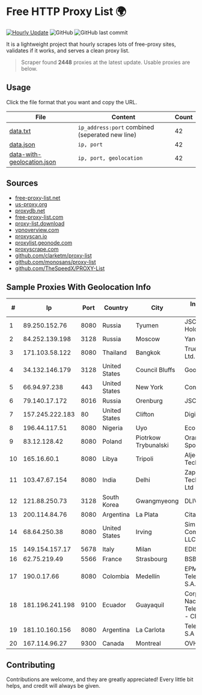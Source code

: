 
# Free HTTP Proxy List 🌍

[![Hourly Update](https://github.com/mertguvencli/http-proxy-list/actions/workflows/main.yml/badge.svg?branch=main)](https://github.com/mertguvencli/http-proxy-list/actions/workflows/main.yml)
![GitHub](https://img.shields.io/github/license/mertguvencli/http-proxy-list)
![GitHub last commit](https://img.shields.io/github/last-commit/mertguvencli/http-proxy-list)

It is a lightweight project that hourly scrapes lots of free-proxy sites, validates if it works, and serves a clean proxy list.


> Scraper found **2448** proxies at the latest update. Usable proxies are below.

## Usage

Click the file format that you want and copy the URL.


|File|Content|Count|
|----|-------|-----|
|[data.txt](https://raw.githubusercontent.com/mertguvencli/http-proxy-list/main/proxy-list/data.txt)|`ip_address:port` combined (seperated new line)|42|
|[data.json](https://raw.githubusercontent.com/mertguvencli/http-proxy-list/main/proxy-list/data.json)|`ip, port`|42|
|[data-with-geolocation.json](https://raw.githubusercontent.com/mertguvencli/http-proxy-list/main/proxy-list/data-with-geolocation.json)|`ip, port, geolocation`|42|

## Sources

* [free-proxy-list.net](https://free-proxy-list.net)
* [us-proxy.org](https://www.us-proxy.org)
* [proxydb.net](http://proxydb.net)
* [free-proxy-list.com](https://free-proxy-list.com/?page=&port=&type%5B%5D=http&type%5B%5D=https&up_time=0&search=Search)
* [proxy-list.download](https://www.proxy-list.download/HTTP)
* [vpnoverview.com](https://vpnoverview.com/privacy/anonymous-browsing/free-proxy-servers)
* [proxyscan.io](https://www.proxyscan.io)
* [proxylist.geonode.com](https://proxylist.geonode.com/api/proxy-list?limit=300&page=1&sort_by=lastChecked&sort_type=desc&protocols=http,https)
* [proxyscrape.com](https://api.proxyscrape.com/v2/?request=displayproxies&protocol=http&timeout=10000&country=all&ssl=all&anonymity=all)
* [github.com/clarketm/proxy-list](https://raw.githubusercontent.com/clarketm/proxy-list/master/proxy-list-raw.txt)
* [github.com/monosans/proxy-list](https://raw.githubusercontent.com/monosans/proxy-list/main/proxies/http.txt)
* [github.com/TheSpeedX/PROXY-List](https://raw.githubusercontent.com/TheSpeedX/PROXY-List/master/http.txt)


## Sample Proxies With Geolocation Info

|#|Ip|Port|Country|City|Internet Service Provider|
|-|--|----|-------|----|-------------------------|
|1|89.250.152.76|8080|Russia|Tyumen|JSC "ER-Telecom Holding"|
|2|84.252.139.198|3128|Russia|Moscow|Yandex.Cloud LLC|
|3|171.103.58.122|8080|Thailand|Bangkok|True Internet Co., Ltd.|
|4|34.132.146.179|3128|United States|Council Bluffs|Google LLC|
|5|66.94.97.238|443|United States|New York|Contabo Inc.|
|6|79.140.17.172|8016|Russia|Orenburg|JSC "Ufanet"|
|7|157.245.222.183|80|United States|Clifton|DigitalOcean, LLC|
|8|196.44.117.51|8080|Nigeria|Uyo|Ecoband Ltd|
|9|83.12.128.42|8080|Poland|Piotrkow Trybunalski|Orange Polska Spolka Akcyjna|
|10|165.16.60.1|8080|Libya|Tripoli|Aljeel Aljadeed For Technology|
|11|103.47.67.154|8080|India|Delhi|Zapbytes Technologies Pvt. Ltd|
|12|121.88.250.73|3128|South Korea|Gwangmyeong|DLIVE|
|13|200.114.84.76|8080|Argentina|La Plata|Citarella S.A.|
|14|68.64.250.38|8080|United States|Irving|SimpleFiber Communications LLC|
|15|149.154.157.17|5678|Italy|Milan|EDIS|
|16|62.75.219.49|5566|France|Strasbourg|BSB-SERVICE|
|17|190.0.17.66|8080|Colombia|Medellín|EPM Telecomunicaciones S.A. E.S.P.|
|18|181.196.241.198|9100|Ecuador|Guayaquil|Corporacion Nacional De Telecomunicaciones - CNT EP|
|19|181.10.160.156|8080|Argentina|La Carlota|Telecom Argentina S.A|
|20|167.114.96.27|9300|Canada|Montreal|OVH SAS|



## Contributing

Contributions are welcome, and they are greatly appreciated! Every
little bit helps, and credit will always be given.

